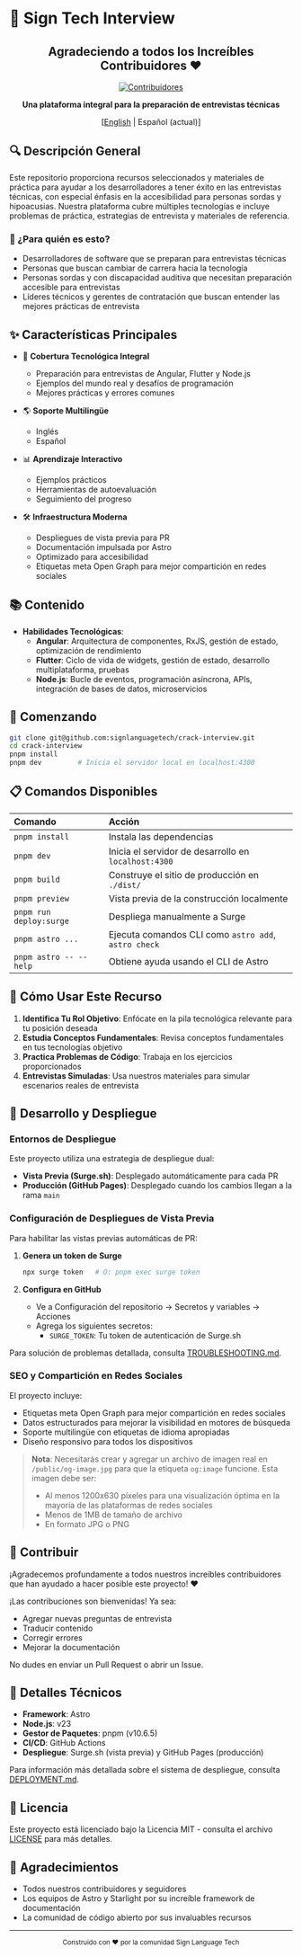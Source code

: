 # 🚀 Sign Tech Interview

<div align="center">

## Agradeciendo a todos los Increíbles Contribuidores :heart:

[![Contribuidores](https://contrib.rocks/image?repo=signlanguagetech/crack-interview)](https://github.com/signlanguagetech/crack-interview/graphs/contributors)

**Una plataforma integral para la preparación de entrevistas técnicas**

[[English](README.md) | Español (actual)]

</div>

## 🔍 Descripción General

Este repositorio proporciona recursos seleccionados y materiales de práctica para ayudar a los desarrolladores a tener éxito en las entrevistas técnicas, con especial énfasis en la accesibilidad para personas sordas y hipoacusias. Nuestra plataforma cubre múltiples tecnologías e incluye problemas de práctica, estrategias de entrevista y materiales de referencia.

### 💼 ¿Para quién es esto?

- Desarrolladores de software que se preparan para entrevistas técnicas
- Personas que buscan cambiar de carrera hacia la tecnología
- Personas sordas y con discapacidad auditiva que necesitan preparación accesible para entrevistas
- Líderes técnicos y gerentes de contratación que buscan entender las mejores prácticas de entrevista

## ✨ Características Principales

- 📱 **Cobertura Tecnológica Integral**
  - Preparación para entrevistas de Angular, Flutter y Node.js
  - Ejemplos del mundo real y desafíos de programación
  - Mejores prácticas y errores comunes

- 🌎 **Soporte Multilingüe**
  - Inglés
  - Español

- 📊 **Aprendizaje Interactivo**
  - Ejemplos prácticos
  - Herramientas de autoevaluación
  - Seguimiento del progreso

- 🛠️ **Infraestructura Moderna**
  - Despliegues de vista previa para PR
  - Documentación impulsada por Astro
  - Optimizado para accesibilidad
  - Etiquetas meta Open Graph para mejor compartición en redes sociales

## 📚 Contenido

- **Habilidades Tecnológicas**:
  - **Angular**: Arquitectura de componentes, RxJS, gestión de estado, optimización de rendimiento
  - **Flutter**: Ciclo de vida de widgets, gestión de estado, desarrollo multiplataforma, pruebas
  - **Node.js**: Bucle de eventos, programación asíncrona, APIs, integración de bases de datos, microservicios

## 🚦 Comenzando

```bash
git clone git@github.com:signlanguagetech/crack-interview.git
cd crack-interview
pnpm install
pnpm dev         # Inicia el servidor local en localhost:4300
```

## 📋 Comandos Disponibles

| Comando                 | Acción                                               |
| :---------------------- | :--------------------------------------------------- |
| `pnpm install`          | Instala las dependencias                             |
| `pnpm dev`              | Inicia el servidor de desarrollo en `localhost:4300` |
| `pnpm build`            | Construye el sitio de producción en `./dist/`        |
| `pnpm preview`          | Vista previa de la construcción localmente           |
| `pnpm run deploy:surge` | Despliega manualmente a Surge                        |
| `pnpm astro ...`        | Ejecuta comandos CLI como `astro add`, `astro check` |
| `pnpm astro -- --help`  | Obtiene ayuda usando el CLI de Astro                 |

## 📖 Cómo Usar Este Recurso

1. **Identifica Tu Rol Objetivo**: Enfócate en la pila tecnológica relevante para tu posición deseada
2. **Estudia Conceptos Fundamentales**: Revisa conceptos fundamentales en tus tecnologías objetivo
3. **Practica Problemas de Código**: Trabaja en los ejercicios proporcionados
4. **Entrevistas Simuladas**: Usa nuestros materiales para simular escenarios reales de entrevista

## 🔄 Desarrollo y Despliegue

### Entornos de Despliegue

Este proyecto utiliza una estrategia de despliegue dual:
- **Vista Previa (Surge.sh)**: Desplegado automáticamente para cada PR
- **Producción (GitHub Pages)**: Desplegado cuando los cambios llegan a la rama `main`

### Configuración de Despliegues de Vista Previa

Para habilitar las vistas previas automáticas de PR:

1. **Genera un token de Surge**
   ```bash
   npx surge token   # O: pnpm exec surge token
   ```

2. **Configura en GitHub**
   - Ve a Configuración del repositorio → Secretos y variables → Acciones
   - Agrega los siguientes secretos:
     - `SURGE_TOKEN`: Tu token de autenticación de Surge.sh

Para solución de problemas detallada, consulta [TROUBLESHOOTING.md](docs/TROUBLESHOOTING.md).

### SEO y Compartición en Redes Sociales

El proyecto incluye:
- Etiquetas meta Open Graph para mejor compartición en redes sociales
- Datos estructurados para mejorar la visibilidad en motores de búsqueda
- Soporte multilingüe con etiquetas de idioma apropiadas
- Diseño responsivo para todos los dispositivos

> **Nota**: Necesitarás crear y agregar un archivo de imagen real en `/public/og-image.jpg` para que la etiqueta `og:image` funcione. Esta imagen debe ser:
> - Al menos 1200x630 píxeles para una visualización óptima en la mayoría de las plataformas de redes sociales
> - Menos de 1MB de tamaño de archivo
> - En formato JPG o PNG

## 👥 Contribuir

¡Agradecemos profundamente a todos nuestros increíbles contribuidores que han ayudado a hacer posible este proyecto! ❤️

¡Las contribuciones son bienvenidas! Ya sea:
- Agregar nuevas preguntas de entrevista
- Traducir contenido
- Corregir errores
- Mejorar la documentación

No dudes en enviar un Pull Request o abrir un Issue.

## 🔧 Detalles Técnicos

- **Framework**: Astro
- **Node.js**: v23
- **Gestor de Paquetes**: pnpm (v10.6.5)
- **CI/CD**: GitHub Actions
- **Despliegue**: Surge.sh (vista previa) y GitHub Pages (producción)

Para información más detallada sobre el sistema de despliegue, consulta [DEPLOYMENT.md](docs/DEPLOYMENT.md).

## 📝 Licencia

Este proyecto está licenciado bajo la Licencia MIT - consulta el archivo [LICENSE](LICENSE) para más detalles.

## 🙏 Agradecimientos

- Todos nuestros contribuidores y seguidores
- Los equipos de Astro y Starlight por su increíble framework de documentación
- La comunidad de código abierto por sus invaluables recursos

---

<div align="center">
  <sub>Construido con ❤️ por la comunidad Sign Language Tech</sub>
</div>
